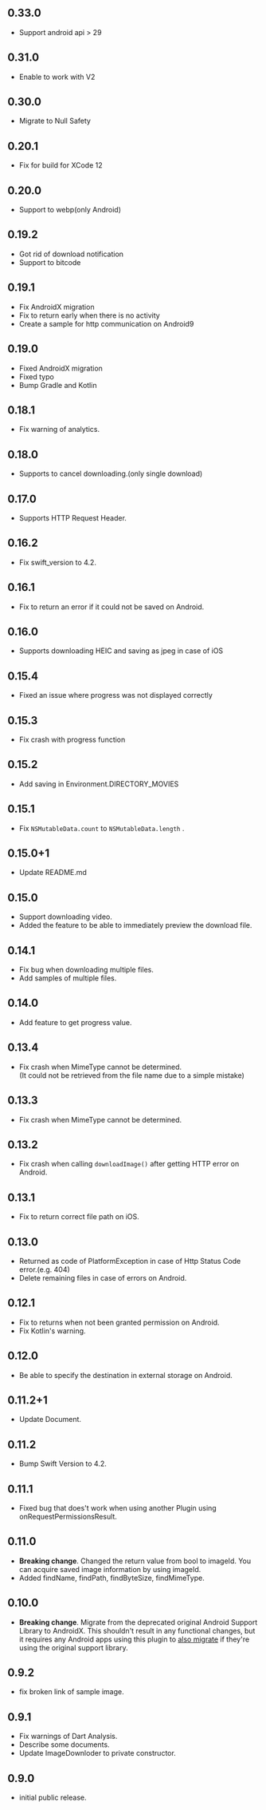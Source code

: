 ## 0.33.0
* Support android api > 29 

## 0.31.0
* Enable to work with V2

## 0.30.0
* Migrate to Null Safety

## 0.20.1
* Fix for build for XCode 12

## 0.20.0
* Support to webp(only Android)

## 0.19.2
* Got rid of download notification
* Support to bitcode

## 0.19.1

* Fix AndroidX migration
* Fix to return early when there is no activity
* Create a sample for http communication on Android9

## 0.19.0

* Fixed AndroidX migration
* Fixed typo
* Bump Gradle and Kotlin


## 0.18.1

* Fix warning of analytics.

## 0.18.0

* Supports to cancel downloading.(only single download)

## 0.17.0

* Supports HTTP Request Header.

## 0.16.2

* Fix swift_version to 4.2.

## 0.16.1

* Fix to return an error if it could not be saved on Android.

## 0.16.0

* Supports downloading HEIC and saving as jpeg in case of iOS

## 0.15.4

* Fixed an issue where progress was not displayed correctly

## 0.15.3

* Fix crash with progress function

## 0.15.2

* Add saving in Environment.DIRECTORY_MOVIES

## 0.15.1

* Fix ```NSMutableData.count``` to ```NSMutableData.length``` .

## 0.15.0+1

* Update README.md

## 0.15.0

* Support downloading video.
* Added the feature to be able to immediately preview the download file.

## 0.14.1

* Fix bug when downloading multiple files.
* Add samples of multiple files.

## 0.14.0

* Add feature to get progress value.

## 0.13.4

* Fix crash when MimeType cannot be determined.   
(It could not be retrieved from the file name due to a simple mistake)

## 0.13.3

* Fix crash when MimeType cannot be determined.

## 0.13.2

* Fix crash when calling ```downloadImage()``` after getting HTTP error on Android.

## 0.13.1

* Fix to return correct file path on iOS.

## 0.13.0

* Returned as code of PlatformException in case of Http Status Code error.(e.g. 404) 
* Delete remaining files in case of errors on Android.

## 0.12.1

* Fix to returns when not been granted permission on Android. 
* Fix Kotlin's warning.

## 0.12.0 

* Be able to specify the destination in external storage on Android. 

## 0.11.2+1

* Update Document.

## 0.11.2

* Bump Swift Version to 4.2.

## 0.11.1

* Fixed bug that does't work when using another Plugin using onRequestPermissionsResult.

## 0.11.0

* **Breaking change**. Changed the return value from bool to imageId. 
  You can acquire saved image information by using imageId.
* Added findName, findPath, findByteSize, findMimeType.

## 0.10.0

* **Breaking change**. Migrate from the deprecated original Android Support
  Library to AndroidX. This shouldn't result in any functional changes, but it
  requires any Android apps using this plugin to [also
  migrate](https://developer.android.com/jetpack/androidx/migrate) if they're
  using the original support library.

## 0.9.2

* fix broken link of sample image.

## 0.9.1

* Fix warnings of Dart Analysis.
* Describe some documents.
* Update ImageDownloder to private constructor.


## 0.9.0

* initial public release.
